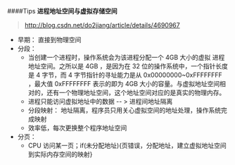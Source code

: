 ####Tips
**进程地址空间与虚拟存储空间**
>http://blog.csdn.net/do2jiang/article/details/4690967
- 早期： 直接到物理空间
- 分段：
	- 当创建一个进程时，操作系统会为该进程分配一个 4GB 大小的虚拟 进程地址空间。之所以是 4GB ，是因为在 32 位的操作系统中，一个指针长度是 4 字节，而 4 字节指针的寻址能力是从 0x00000000~0xFFFFFFFF ，最大值 0xFFFFFFFF 表示的即为 4GB 大小的容量。与虚拟地址空间相对的，还有一个物理地址空间，这个地址空间对应的是真实的物理内存。
	- 进程只能访问虚拟地址中的数据 -- > 进程间地址隔离
	- 分段映射： 地址隔离，程序员只用关心虚拟空间的地址处理，操作系统完成映射
	- 效率低，每次更换整个程序地址空间
- 分页：
	- CPU 访问某一页；if(未分配地址){页错误，分配地址，建立虚拟地址空间到实际内存空间的映射}

